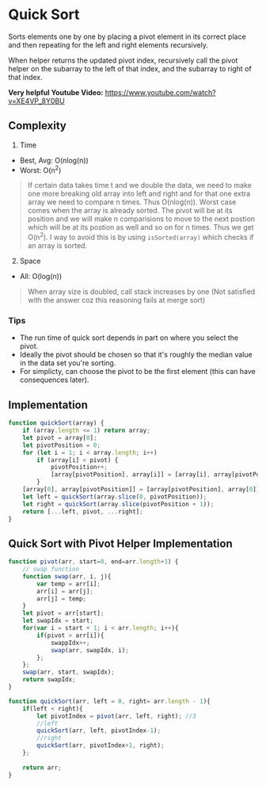 # Quick Sort
Sorts elements one by one by placing a pivot element in its correct place and then repeating for the left and right elements recursively.

When helper returns the updated pivot index, recursively call the pivot helper on the subarray to the left of that index, and the subarray to right of that index. 

**Very helpful Youtube Video:** https://www.youtube.com/watch?v=XE4VP_8Y0BU

## Complexity
1. Time

* Best, Avg: O(nlog(n))
* Worst: O(n<sup>2</sup>) 

> If certain data takes time t and we double the data, we need to make one more breaking old array into left and right and for that one extra array we need to compare n times. Thus O(nlog(n)). Worst case comes when the array is already sorted. The pivot will be at its position and we will make n comparisions to move to the next postion which will be at its postion as well and so on for n times. Thus we get O(n<sup>2</sup>). I way to avoid this is by using ```isSorted(array)``` which checks if an array is sorted.

2. Space

* All: O(log(n))

> When array size is doubled, call stack increases by one (Not satisfied with the answer coz this reasoning fails at merge sort)

### Tips
- The run time of quick sort depends in part on where you select the pivot.
- Ideally the pivot should be chosen so that it's roughly the median value in the data set you're sorting. 
- For simplicty, can choose the pivot to be the first element (this can have consequences later). 

## Implementation
```javascript
function quickSort(array) {
    if (array.length <= 1) return array;
    let pivot = array[0];
    let pivotPosition = 0;
    for (let i = 1; i < array.length; i++)
        if (array[i] < pivot) {
            pivotPosition++;
            [array[pivotPosition], array[i]] = [array[i], array[pivotPosition]];
        }
    [array[0], array[pivotPosition]] = [array[pivotPosition], array[0]];
    let left = quickSort(array.slice(0, pivotPosition));
    let right = quickSort(array.slice(pivotPosition + 1));
    return [...left, pivot, ...right];
}
```

## Quick Sort with Pivot Helper Implementation
```javascript
function pivot(arr, start=0, end=arr.length+1) {
    // swap function
    function swap(arr, i, j){
        var temp = arr[i];
        arr[i] = arr[j];
        arr[j] = temp;
    }
    let pivot = arr[start];
    let swapIdx = start;
    for(var i = start + 1; i < arr.length; i++){
        if(pivot > arr[i]){
            swappIdx++;
            swap(arr, swapIdx, i);
        };
    };
    swap(arr, start, swapIdx);
    return swapIdx;
}

function quickSort(arr, left = 0, right= arr.length - 1){
    if(left < right){
        let pivotIndex = pivot(arr, left, right); //3
        //left
        quickSort(arr, left, pivotIndex-1);
        //right
        quickSort(arr, pivotIndex+1, right);
    };
    
    return arr;
}
```
